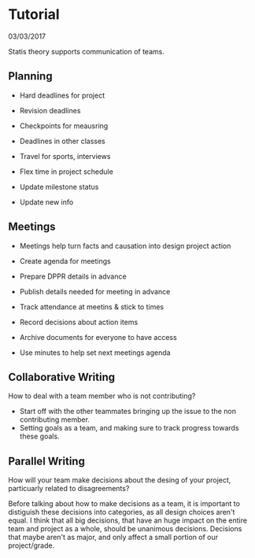 # Tutorial
03/03/2017

Statis theory supports communication of teams.

## Planning

- Hard deadlines for project
- Revision deadlines
- Checkpoints for meausring

- Deadlines in other classes
- Travel for sports, interviews
- Flex time in project schedule

- Update milestone status
- Update new info

## Meetings
- Meetings help turn facts and causation into design project action

- Create agenda for meetings
- Prepare DPPR details in advance
- Publish details needed for meeting in advance

- Track attendance at meetins & stick to times
- Record decisions about action items

- Archive documents for everyone to have access
- Use minutes to help set next meetings agenda

## Collaborative Writing

How to deal with a team member who is not contributing?  
- Start off with the other teammates bringing up the issue to the non
    contributing member.
- Setting goals as a team, and making sure to track progress towards these
    goals.

## Parallel Writing
How will your team make decisions about the desing of your project, particuarly
related to disagreements?  

Before talking about how to make decisions as a team, it is important to
distiguish these decisions into categories, as all design choices aren't equal.
I think that all big decisions, that have an huge impact on the entire team and
project as a whole, should be unanimous decisions. Decisions that maybe aren't
as major, and only affect a small portion of our project/grade.
